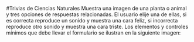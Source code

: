 #Trivias de Ciencias Naturales
Muestra una imagen de una
planta o animal y tres opciones de respuestas relacionadas. El usuario
elije una de ellas, si es correcta reproduce un sonido y muestra una cara
feliz, si incorrecta reproduce otro sonido y muestra una cara triste. Los
elementos y controles mínimos que debe llevar el formulario se ilustran
en la siguiente imagen: 
